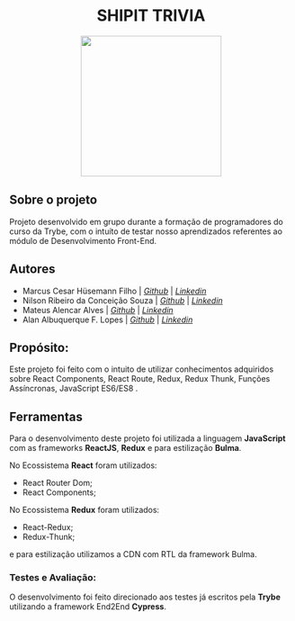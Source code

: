 <div align="center">
 
# SHIPIT TRIVIA

</div>
<div align="center">
  <img  width="250"  height="250"   src="https://cdn-images-1.medium.com/max/1200/1*OJAuAh5qU6DoJTvt7s7lpw.png">
</div>

## Sobre o projeto

Projeto desenvolvido em grupo durante a formação de programadores do curso da Trybe, com o intuíto de testar nosso aprendizados referentes ao módulo de Desenvolvimento Front-End.

## Autores

 - Marcus Cesar Hüsemann Filho | [*Github*](https://github.com/Marcuscps19) | [*Linkedin*](https://www.linkedin.com/in/marcus-husemann/)
- Nilson Ribeiro da Conceição Souza | *[Github](https://github.com/NilsonRCS)* | [*Linkedin*](https://www.linkedin.com/in/nilson-ribeiro-60a72616b/)
- Mateus Alencar Alves | *[Github](https://github.com/mateus2a)* | *[Linkedin](https://www.linkedin.com/in/mateus-alencar/)*
- Alan Albuquerque F. Lopes | *[Github](https://github.com/offpepe)* | [*Linkedin*](https://www.linkedin.com/in/alan-albuquerque-f-lopes-aa404b206/)

## Propósito:

Este projeto foi feito com o intuito de utilizar conhecimentos adquiridos sobre React Components, React Route, Redux, Redux Thunk, Funções Assíncronas, JavaScript ES6/ES8 .

## Ferramentas

Para o desenvolvimento deste projeto foi utilizada a linguagem **JavaScript** com as frameworks **ReactJS**, **Redux** e para estilização **Bulma**. 

No Ecossistema **React** foram utilizados:

- React Router Dom;
- React Components;

No Ecossistema **Redux** foram utilizados:

- React-Redux;
- Redux-Thunk;

e para estilização utilizamos a CDN com RTL da framework Bulma.

### Testes e Avaliação:
O desenvolvimento foi feito direcionado aos testes já escritos pela **Trybe** utilizando a framework End2End **Cypress**.



